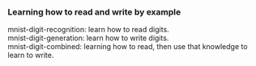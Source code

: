 ### Learning how to read and write by example
mnist-digit-recognition: learn how to read digits.  
mnist-digit-generation: learn how to write digits.  
mnist-digit-combined: learning how to read, then use that knowledge to learn to write.
